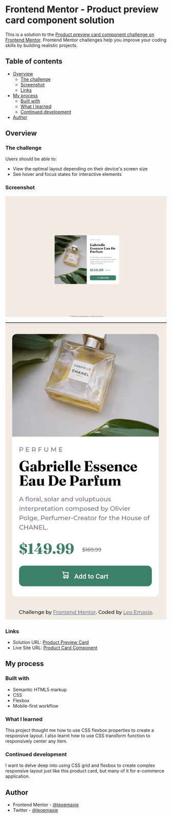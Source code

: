 # Frontend Mentor - Product preview card component solution

This is a solution to the [Product preview card component challenge on Frontend Mentor](https://www.frontendmentor.io/challenges/product-preview-card-component-GO7UmttRfa). Frontend Mentor challenges help you improve your coding skills by building realistic projects. 

## Table of contents

- [Overview](#overview)
  - [The challenge](#the-challenge)
  - [Screenshot](#screenshot)
  - [Links](#links)
- [My process](#my-process)
  - [Built with](#built-with)
  - [What I learned](#what-i-learned)
  - [Continued development](#continued-development)
- [Author](#author)


## Overview

### The challenge

Users should be able to:

- View the optimal layout depending on their device's screen size
- See hover and focus states for interactive elements

### Screenshot

![](/screenshots/desktop-screenshot.png)


![](/screenshots/mobile-screenshot.png)

### Links

- Solution URL: [Product Preview Card](https://github.com/leoemaxie/product-preview-card)
- Live Site URL: [Product Card Component](https://365-product-card-component)

## My process

### Built with

- Semantic HTML5 markup
- CSS
- Flexbox
- Mobile-first workflow

### What I learned

This project thought me how to use CSS flexbox properties to create a responsive layout. I also learnt how to use CSS transform function to responsively center any item.

### Continued development

I want to delve deep into using CSS grid and flexbox to create complex responsive layout just like this product card, but many of it for e-commerce application.


## Author

- Frontend Mentor - [@leoemaxie](https://www.frontendmentor.io/profile/leoemaxie)
- Twitter - [@leoemaxie](https://www.twitter.com/leoemaxie)


